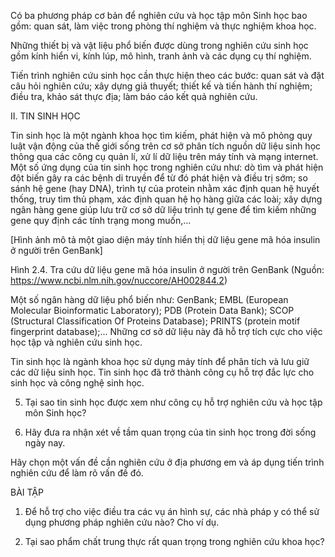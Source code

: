 Có ba phương pháp cơ bản để nghiên cứu và học tập môn Sinh học bao gồm: quan sát, làm việc trong phòng thí nghiệm và thực nghiệm khoa học.

Những thiết bị và vật liệu phổ biến được dùng trong nghiên cứu sinh học gồm kính hiển vi, kính lúp, mô hình, tranh ảnh và các dụng cụ thí nghiệm.

Tiến trình nghiên cứu sinh học cần thực hiện theo các bước: quan sát và đặt câu hỏi nghiên cứu; xây dựng giả thuyết; thiết kế và tiến hành thí nghiệm; điều tra, khảo sát thực địa; làm báo cáo kết quả nghiên cứu.

II. TIN SINH HỌC

Tin sinh học là một ngành khoa học tìm kiếm, phát hiện và mô phỏng quy luật vận động của thế giới sống trên cơ sở phân tích nguồn dữ liệu sinh học thông qua các công cụ quản lí, xử lí dữ liệu trên máy tính và mạng internet. Một số ứng dụng của tin sinh học trong nghiên cứu như: dò tìm và phát hiện đột biến gây ra các bệnh di truyền để từ đó phát hiện và điều trị sớm; so sánh hệ gene (hay DNA), trình tự của protein nhằm xác định quan hệ huyết thống, truy tìm thủ phạm, xác định quan hệ họ hàng giữa các loài; xây dựng ngân hàng gene giúp lưu trữ cơ sở dữ liệu trình tự gene để tìm kiếm những gene quy định các tính trạng mong muốn,...

[Hình ảnh mô tả một giao diện máy tính hiển thị dữ liệu gene mã hóa insulin ở người trên GenBank]

Hình 2.4. Tra cứu dữ liệu gene mã hóa insulin ở người trên GenBank
(Nguồn: https://www.ncbi.nlm.nih.gov/nuccore/AH002844.2)

Một số ngân hàng dữ liệu phổ biến như: GenBank; EMBL (European Molecular Bioinformatic Laboratory); PDB (Protein Data Bank); SCOP (Structural Classification Of Proteins Database); PRINTS (protein motif fingerprint database);... Những cơ sở dữ liệu này đã hỗ trợ tích cực cho việc học tập và nghiên cứu sinh học.

Tin sinh học là ngành khoa học sử dụng máy tính để phân tích và lưu giữ các dữ liệu sinh học. Tin sinh học đã trở thành công cụ hỗ trợ đắc lực cho sinh học và công nghệ sinh học.

5. Tại sao tin sinh học được xem như công cụ hỗ trợ nghiên cứu và học tập môn Sinh học?

6. Hãy đưa ra nhận xét về tầm quan trọng của tin sinh học trong đời sống ngày nay.

Hãy chọn một vấn đề cần nghiên cứu ở địa phương em và áp dụng tiến trình nghiên cứu để làm rõ vấn đề đó.

BÀI TẬP

1. Để hỗ trợ cho việc điều tra các vụ án hình sự, các nhà pháp y có thể sử dụng phương pháp nghiên cứu nào? Cho ví dụ.

2. Tại sao phẩm chất trung thực rất quan trọng trong nghiên cứu khoa học?